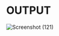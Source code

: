# OUTPUT 

![Screenshot (121)](https://user-images.githubusercontent.com/82052062/133276209-34ee22b2-c171-4b7a-830d-d971d774ad62.png)
